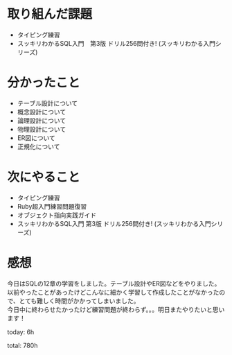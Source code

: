 #  取り組んだ課題
- タイピング練習
- スッキリわかるSQL入門　第3版 ドリル256問付き! (スッキリわかる入門シリーズ)


# 分かったこと
- テーブル設計について
- 概念設計について
- 論理設計について
- 物理設計について
- ER図について
- 正規化について
  
  
  

# 次にやること
- タイピング練習
- Ruby超入門練習問題復習
- オブジェクト指向実践ガイド
- スッキリわかるSQL入門 第3版 ドリル256問付き! (スッキリわかる入門シリーズ)



# 感想
今日はSQLの12章の学習をしました。テーブル設計やER図などをやりました。  
以前やったことがあったけどこんなに細かく学習して作成したことがなかったので、とても難しく時間がかかってしまいました。  
今日中に終わらせたかったけど練習問題が終わらず。。。明日またやりたいと思います！

today: 6h

total: 780h
